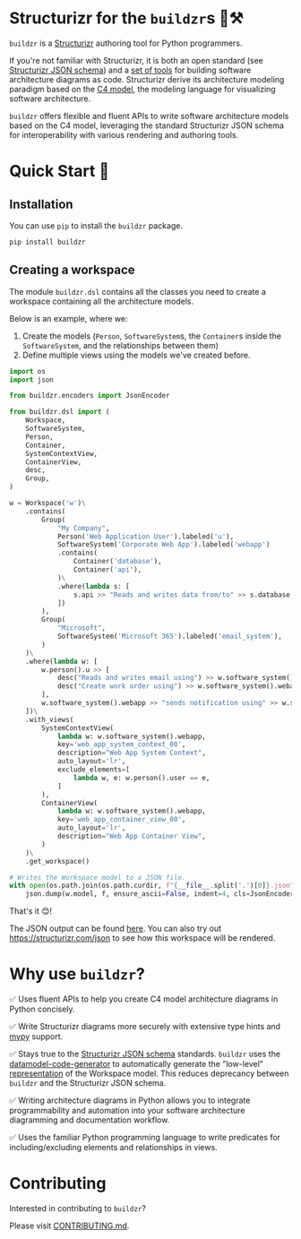 # Structurizr for the `buildzr`s 🧱⚒️

`buildzr` is a [Structurizr](https://structurizr.com/) authoring tool for Python programmers.

If you're not familiar with Structurizr, it is both an open standard (see [Structurizr JSON schema](https://github.com/structurizr/json)) and a [set of tools](https://docs.structurizr.com/usage) for building software architecture diagrams as code. Structurizr derive its architecture modeling paradigm based on the [C4 model](https://c4model.com/), the modeling language for visualizing software architecture.

`buildzr` offers flexible and fluent APIs to write software architecture models based on the C4 model, leveraging the standard Structurizr JSON schema for interoperability with various rendering and authoring tools.

# Quick Start 🚀

## Installation

You can use `pip` to install the `buildzr` package.

```bash
pip install buildzr
```

## Creating a workspace

The module `buildzr.dsl` contains all the classes you need to create a workspace containing all the architecture models.

Below is an example, where we:
1. Create the models (`Person`, `SoftwareSystem`s, the `Container`s inside the `SoftwareSystem`, and the relationships between them)
2. Define multiple views using the models we've created before.

```python
import os
import json

from buildzr.encoders import JsonEncoder

from buildzr.dsl import (
    Workspace,
    SoftwareSystem,
    Person,
    Container,
    SystemContextView,
    ContainerView,
    desc,
    Group,
)

w = Workspace('w')\
    .contains(
        Group(
            "My Company",
            Person('Web Application User').labeled('u'),
            SoftwareSystem('Corporate Web App').labeled('webapp')
            .contains(
                Container('database'),
                Container('api'),
            )\
            .where(lambda s: [
                s.api >> "Reads and writes data from/to" >> s.database,
            ])
        ),
        Group(
            "Microsoft",
            SoftwareSystem('Microsoft 365').labeled('email_system'),
        )
    )\
    .where(lambda w: [
        w.person().u >> [
            desc("Reads and writes email using") >> w.software_system().email_system,
            desc("Create work order using") >> w.software_system().webapp,
        ],
        w.software_system().webapp >> "sends notification using" >> w.software_system().email_system,
    ])\
    .with_views(
        SystemContextView(
            lambda w: w.software_system().webapp,
            key='web_app_system_context_00',
            description="Web App System Context",
            auto_layout='lr',
            exclude_elements=[
                lambda w, e: w.person().user == e,
            ]
        ),
        ContainerView(
            lambda w: w.software_system().webapp,
            key='web_app_container_view_00',
            auto_layout='lr',
            description="Web App Container View",
        )
    )\
    .get_workspace()

# Writes the Workspace model to a JSON file.
with open(os.path.join(os.path.curdir, f"{__file__.split('.')[0]}.json"), 'w', encoding='utf-8') as f:
    json.dump(w.model, f, ensure_ascii=False, indent=4, cls=JsonEncoder)
```

That's it 😊!

The JSON output can be found [here](examples/system_context_and_container_view.json). You can also try out https://structurizr.com/json to see how this workspace will be rendered.

# Why use `buildzr`?

✅ Uses fluent APIs to help you create C4 model architecture diagrams in Python concisely.

✅ Write Structurizr diagrams more securely with extensive type hints and [mypy](https://mypy-lang.org) support.

✅ Stays true to the [Structurizr JSON schema](https://mypy-lang.org/) standards. `buildzr` uses the [datamodel-code-generator](https://github.com/koxudaxi/datamodel-code-generator) to automatically generate the "low-level" [representation](buildzr/models/models.py) of the Workspace model. This reduces deprecancy between `buildzr` and the Structurizr JSON schema.

✅ Writing architecture diagrams in Python allows you to integrate programmability and automation into your software architecture diagramming and documentation workflow.

✅ Uses the familiar Python programming language to write predicates for including/excluding elements and relationships in views.

# Contributing

Interested in contributing to `buildzr`?

Please visit [CONTRIBUTING.md](CONTRIBUTING.md).